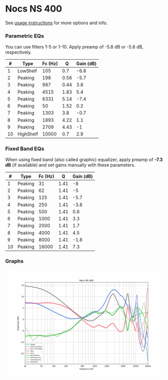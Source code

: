 # Nocs NS 400
See [usage instructions](https://github.com/jaakkopasanen/AutoEq#usage) for more options and info.

### Parametric EQs
You can use filters 1-5 or 1-10. Apply preamp of -5.8 dB or -5.8 dB, respectively.

|   # | Type      |   Fc (Hz) |    Q |   Gain (dB) |
|-----|-----------|-----------|------|-------------|
|   1 | LowShelf  |       105 | 0.7  |        -6.8 |
|   2 | Peaking   |       198 | 0.56 |        -5.7 |
|   3 | Peaking   |       987 | 0.44 |         3.8 |
|   4 | Peaking   |      4515 | 1.83 |         5.4 |
|   5 | Peaking   |      6331 | 5.14 |        -7.4 |
|   6 | Peaking   |        50 | 1.52 |         0.2 |
|   7 | Peaking   |      1303 | 3.8  |        -0.7 |
|   8 | Peaking   |      1893 | 4.22 |         1.1 |
|   9 | Peaking   |      2709 | 4.43 |        -1   |
|  10 | HighShelf |     10000 | 0.7  |         2.9 |

### Fixed Band EQs
When using fixed band (also called graphic) equalizer, apply preamp of **-7.3 dB** (if available) and set gains manually with these parameters.

|   # | Type    |   Fc (Hz) |    Q |   Gain (dB) |
|-----|---------|-----------|------|-------------|
|   1 | Peaking |        31 | 1.41 |        -8   |
|   2 | Peaking |        62 | 1.41 |        -5   |
|   3 | Peaking |       125 | 1.41 |        -5.7 |
|   4 | Peaking |       250 | 1.41 |        -3.8 |
|   5 | Peaking |       500 | 1.41 |         0.6 |
|   6 | Peaking |      1000 | 1.41 |         3.3 |
|   7 | Peaking |      2000 | 1.41 |         1.7 |
|   8 | Peaking |      4000 | 1.41 |         4.5 |
|   9 | Peaking |      8000 | 1.41 |        -1.8 |
|  10 | Peaking |     16000 | 1.41 |         7.3 |

### Graphs
![](./Nocs%20NS%20400.png)
